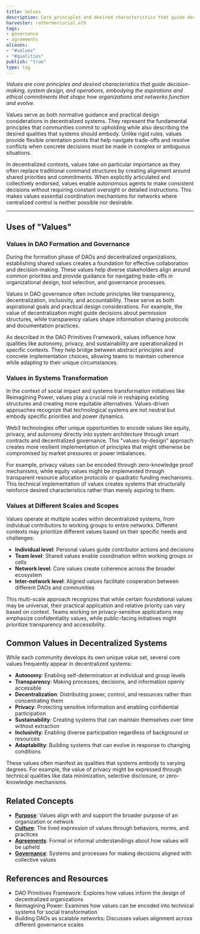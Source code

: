 ```yaml
---
title: Values
description: Core principles and desired characteristics that guide decision-making, system design, and operations in decentralized organizations and networks
harvester: rathermercurial.eth
tags:
- governance
- agreements 
aliases:
- "#values"
- "#qualities"
publish: "true"
type: tag
---
```


_Values are core principles and desired characteristics that guide decision-making, system design, and operations, embodying the aspirations and ethical commitments that shape how organizations and networks function and evolve._

Values serve as both normative guidance and practical design considerations in decentralized systems. They represent the fundamental principles that communities commit to upholding while also describing the desired qualities that systems should embody. Unlike rigid rules, values provide flexible orientation points that help navigate trade-offs and resolve conflicts when concrete decisions must be made in complex or ambiguous situations.

In decentralized contexts, values take on particular importance as they often replace traditional command structures by creating alignment around shared priorities and commitments. When explicitly articulated and collectively endorsed, values enable autonomous agents to make consistent decisions without requiring constant oversight or detailed instructions. This makes values essential coordination mechanisms for networks where centralized control is neither possible nor desirable.

---

## Uses of "Values"

### Values in DAO Formation and Governance

During the formation phase of DAOs and decentralized organizations, establishing shared values creates a foundation for effective collaboration and decision-making. These values help diverse stakeholders align around common priorities and provide guidance for navigating trade-offs in organizational design, tool selection, and governance processes.

Values in DAO governance often include principles like transparency, decentralization, inclusivity, and accountability. These serve as both aspirational goals and practical design considerations. For example, the value of decentralization might guide decisions about permission structures, while transparency values shape information sharing protocols and documentation practices.

As described in the DAO Primitives Framework, values influence how qualities like autonomy, privacy, and sustainability are operationalized in specific contexts. They help bridge between abstract principles and concrete implementation choices, allowing teams to maintain coherence while adapting to their unique circumstances.

### Values in Systems Transformation

In the context of social impact and systems transformation initiatives like Reimagining Power, values play a crucial role in reshaping existing structures and creating more equitable alternatives. Values-driven approaches recognize that technological systems are not neutral but embody specific priorities and power dynamics.

Web3 technologies offer unique opportunities to encode values like equity, privacy, and autonomy directly into system architecture through smart contracts and decentralized governance. This "values-by-design" approach creates more resilient implementation of principles that might otherwise be compromised by market pressures or power imbalances.

For example, privacy values can be encoded through zero-knowledge proof mechanisms, while equity values might be implemented through transparent resource allocation protocols or quadratic funding mechanisms. This technical implementation of values creates systems that structurally reinforce desired characteristics rather than merely aspiring to them.

### Values at Different Scales and Scopes

Values operate at multiple scales within decentralized systems, from individual contributors to working groups to entire networks. Different contexts may prioritize different values based on their specific needs and challenges:

- **Individual level**: Personal values guide contributor actions and decisions
- **Team level**: Shared values enable coordination within working groups or cells
- **Network level**: Core values create coherence across the broader ecosystem
- **Inter-network level**: Aligned values facilitate cooperation between different DAOs and communities

This multi-scale approach recognizes that while certain foundational values may be universal, their practical application and relative priority can vary based on context. Teams working on privacy-sensitive applications may emphasize confidentiality values, while public-facing initiatives might prioritize transparency and accessibility.

## Common Values in Decentralized Systems

While each community develops its own unique value set, several core values frequently appear in decentralized systems:

- **Autonomy**: Enabling self-determination at individual and group levels
- **Transparency**: Making processes, decisions, and information openly accessible
- **Decentralization**: Distributing power, control, and resources rather than concentrating them
- **Privacy**: Protecting sensitive information and enabling confidential participation
- **Sustainability**: Creating systems that can maintain themselves over time without extraction
- **Inclusivity**: Enabling diverse participation regardless of background or resources
- **Adaptability**: Building systems that can evolve in response to changing conditions

These values often manifest as qualities that systems embody to varying degrees. For example, the value of privacy might be expressed through technical qualities like data minimization, selective disclosure, or zero-knowledge mechanisms.

## Related Concepts

- **[Purpose](tags/purpose.md)**: Values align with and support the broader purpose of an organization or network
- **[Culture](tags/culture.md)**: The lived expression of values through behaviors, norms, and practices
- **[Agreements](tags/agreements.md)**: Formal or informal understandings about how values will be upheld
- **[Governance](tags/governance.md)**: Systems and processes for making decisions aligned with collective values

## References and Resources

- DAO Primitives Framework: Explores how values inform the design of decentralized organizations
- Reimagining Power: Examines how values can be encoded into technical systems for social transformation
- Building DAOs as scalable networks: Discusses values alignment across different governance scales